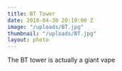 ```yaml
---
title: BT Tower
date: 2018-04-30 20:19:00 Z
image: "/uploads/BT.jpg"
thumbnail: "/uploads/BT.jpg"
layout: photo
---
```


The BT tower is actually a giant vape
